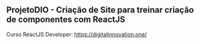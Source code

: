 ## ProjetoDIO - Criação de Site para treinar criação de componentes com ReactJS
Curso ReactJS Developer: https://digitalinnovation.one/